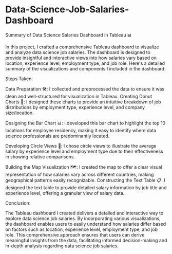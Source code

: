 # Data-Science-Job-Salaries-Dashboard

Summary of Data Science Salaries Dashboard in Tableau 📊

In this project, I crafted a comprehensive Tableau dashboard to visualize and analyze data science job salaries. The dashboard is designed to provide insightful and interactive views into how salaries vary based on location, experience level, employment type, and job role. Here's a detailed summary of the visualizations and components I included in the dashboard:

Steps Taken:

Data Preparation 🛠️: I collected and preprocessed the data to ensure it was clean and well-structured for visualization in Tableau.
Creating Donut Charts 🍩: I designed these charts to provide an intuitive breakdown of job distributions by employment type, experience level, and company size/location.

Designing the Bar Chart 📊: I developed this bar chart to highlight the top 10 locations for employee residency, making it easy to identify where data science professionals are predominantly located.

Developing Circle Views 🔵: I chose circle views to illustrate the average salary by experience level and employment type due to their effectiveness in showing relative comparisons.

Building the Map Visualization 🗺️: I created the map to offer a clear visual representation of how salaries vary across different countries, making geographical patterns easily recognizable.
Constructing the Text Table 📋: I designed the text table to provide detailed salary information by job title and experience level, offering a granular view of salary data.

Conclusion:

The Tableau dashboard I created delivers a detailed and interactive way to explore data science job salaries. By incorporating various visualizations, the dashboard enables users to easily understand how salaries differ based on factors such as location, experience level, employment type, and job role. This comprehensive approach ensures that users can derive meaningful insights from the data, facilitating informed decision-making and in-depth analysis regarding data science job salaries.
